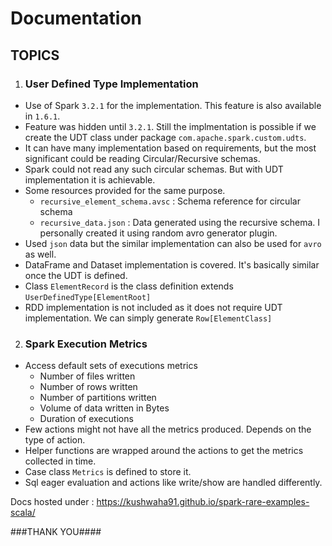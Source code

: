 # Documentation
## TOPICS

1. ### **User Defined Type Implementation**
* Use of Spark `3.2.1` for the implementation. This feature is also available in `1.6.1`.
* Feature was hidden until `3.2.1`. Still the implmentation is possible if we create the UDT class under package `com.apache.spark.custom.udts`.
* It can have many implementation based on requirements, but the most significant could be reading Circular/Recursive schemas.
* Spark could not read any such circular schemas. But with UDT implementation it is achievable.
* Some resources provided for the same purpose. 
  * `recursive_element_schema.avsc` : Schema reference for circular schema
  * `recursive_data.json` : Data generated using the recursive schema. I personally created it using random avro generator plugin.
* Used `json` data but the similar implementation can also be used for `avro` as well.
* DataFrame and Dataset implementation is covered. It's basically similar once the UDT is defined.
* Class `ElementRecord` is the class definition extends `UserDefinedType[ElementRoot]`
* RDD implementation is not included as it does not require UDT implementation. We can simply generate `Row[ElementClass]`


2. ### **Spark Execution Metrics**
* Access default sets of executions metrics
  * Number of files written
  * Number of rows written
  * Number of partitions written
  * Volume of data written in Bytes
  * Duration of executions
* Few actions might not have all the metrics produced. Depends on the type of action.
* Helper functions are wrapped around the actions to get the metrics collected in time.
* Case class `Metrics` is defined to store it.
* Sql eager evaluation and actions like write/show are handled differently.

Docs hosted under : https://kushwaha91.github.io/spark-rare-examples-scala/

###THANK YOU####
